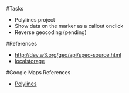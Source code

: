 #Tasks
 - Polylines project
 - Show data on the marker as a callout onclick
 - Reverse geocoding (pending)
 
#References
 - http://dev.w3.org/geo/api/spec-source.html
 - [localstorage](https://developer.mozilla.org/en-US/docs/Web/API/Web_Storage_API)

#Google Maps References
 - [Polylines](https://developers.google.com/maps/documentation/javascript/shapes)